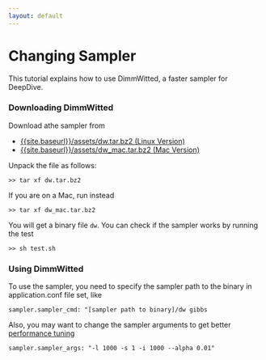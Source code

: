 ```yaml
---
layout: default
---
```


# Changing Sampler

This tutorial explains how to use DimmWitted, a faster sampler for DeepDive.

### Downloading DimmWitted

Download athe sampler from
  
  - [{{site.baseurl}}/assets/dw.tar.bz2 (Linux Version)]({{site.baseurl}}/assets/dw.tar.bz2)
  - [{{site.baseurl}}/assets/dw_mac.tar.bz2 (Mac Version)]({{site.baseurl}}/assets/dw_mac.tar.bz2)

Unpack the file as follows:

	>> tar xf dw.tar.bz2

If you are on a Mac, run instead

	>> tar xf dw_mac.tar.bz2

You will get a binary file `dw`. You can check if the sampler works by running the test

	>> sh test.sh

### Using DimmWitted

To use the sampler, you need to specify the sampler path to the binary in application.conf file set, like

	sampler.sampler_cmd: "[sampler path to binary]/dw gibbs

Also, you may want to change the sampler arguments to get better [performance tuning](performance.html)

	sampler.sampler_args: "-l 1000 -s 1 -i 1000 --alpha 0.01"